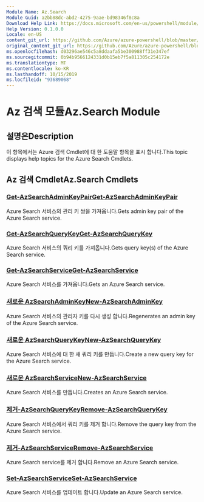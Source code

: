 ```yaml
---
Module Name: Az.Search
Module Guid: a2bb88dc-abd2-4275-9aae-bd98346f8c8a
Download Help Link: https://docs.microsoft.com/en-us/powershell/module/az.search
Help Version: 0.1.0.0
Locale: en-US
content_git_url: https://github.com/Azure/azure-powershell/blob/master/src/Search/Search/help/Az.Search.md
original_content_git_url: https://github.com/Azure/azure-powershell/blob/master/src/Search/Search/help/Az.Search.md
ms.openlocfilehash: d03296ae546c5a8ddaafa5be300988ff31e347ef
ms.sourcegitcommit: 0b94b9566124331d0b15eb7f5a811305c254172e
ms.translationtype: MT
ms.contentlocale: ko-KR
ms.lasthandoff: 10/15/2019
ms.locfileid: "93689068"
---
```

# <span data-ttu-id="65608-101">Az 검색 모듈</span><span class="sxs-lookup"><span data-stu-id="65608-101">Az.Search Module</span></span>
## <span data-ttu-id="65608-102">설명은</span><span class="sxs-lookup"><span data-stu-id="65608-102">Description</span></span>
<span data-ttu-id="65608-103">이 항목에서는 Azure 검색 Cmdlet에 대 한 도움말 항목을 표시 합니다.</span><span class="sxs-lookup"><span data-stu-id="65608-103">This topic displays help topics for the Azure Search Cmdlets.</span></span>

## <span data-ttu-id="65608-104">Az 검색 Cmdlet</span><span class="sxs-lookup"><span data-stu-id="65608-104">Az.Search Cmdlets</span></span>
### [<span data-ttu-id="65608-105">Get-AzSearchAdminKeyPair</span><span class="sxs-lookup"><span data-stu-id="65608-105">Get-AzSearchAdminKeyPair</span></span>](Get-AzSearchAdminKeyPair.md)
<span data-ttu-id="65608-106">Azure Search 서비스의 관리 키 쌍을 가져옵니다.</span><span class="sxs-lookup"><span data-stu-id="65608-106">Gets admin key pair of the Azure Search service.</span></span>

### [<span data-ttu-id="65608-107">Get-AzSearchQueryKey</span><span class="sxs-lookup"><span data-stu-id="65608-107">Get-AzSearchQueryKey</span></span>](Get-AzSearchQueryKey.md)
<span data-ttu-id="65608-108">Azure Search 서비스의 쿼리 키를 가져옵니다.</span><span class="sxs-lookup"><span data-stu-id="65608-108">Gets query key(s) of the Azure Search service.</span></span>

### [<span data-ttu-id="65608-109">Get-AzSearchService</span><span class="sxs-lookup"><span data-stu-id="65608-109">Get-AzSearchService</span></span>](Get-AzSearchService.md)
<span data-ttu-id="65608-110">Azure Search 서비스를 가져옵니다.</span><span class="sxs-lookup"><span data-stu-id="65608-110">Gets an Azure Search service.</span></span>

### [<span data-ttu-id="65608-111">새로운 AzSearchAdminKey</span><span class="sxs-lookup"><span data-stu-id="65608-111">New-AzSearchAdminKey</span></span>](New-AzSearchAdminKey.md)
<span data-ttu-id="65608-112">Azure Search 서비스의 관리자 키를 다시 생성 합니다.</span><span class="sxs-lookup"><span data-stu-id="65608-112">Regenerates an admin key of the Azure Search service.</span></span>

### [<span data-ttu-id="65608-113">새로운 AzSearchQueryKey</span><span class="sxs-lookup"><span data-stu-id="65608-113">New-AzSearchQueryKey</span></span>](New-AzSearchQueryKey.md)
<span data-ttu-id="65608-114">Azure Search 서비스에 대 한 새 쿼리 키를 만듭니다.</span><span class="sxs-lookup"><span data-stu-id="65608-114">Create a new query key for the Azure Search service.</span></span>

### [<span data-ttu-id="65608-115">새로운 AzSearchService</span><span class="sxs-lookup"><span data-stu-id="65608-115">New-AzSearchService</span></span>](New-AzSearchService.md)
<span data-ttu-id="65608-116">Azure Search 서비스를 만듭니다.</span><span class="sxs-lookup"><span data-stu-id="65608-116">Creates an Azure Search service.</span></span>

### [<span data-ttu-id="65608-117">제거-AzSearchQueryKey</span><span class="sxs-lookup"><span data-stu-id="65608-117">Remove-AzSearchQueryKey</span></span>](Remove-AzSearchQueryKey.md)
<span data-ttu-id="65608-118">Azure Search 서비스에서 쿼리 키를 제거 합니다.</span><span class="sxs-lookup"><span data-stu-id="65608-118">Remove the query key from the Azure Search service.</span></span>

### [<span data-ttu-id="65608-119">제거-AzSearchService</span><span class="sxs-lookup"><span data-stu-id="65608-119">Remove-AzSearchService</span></span>](Remove-AzSearchService.md)
<span data-ttu-id="65608-120">Azure Search service를 제거 합니다.</span><span class="sxs-lookup"><span data-stu-id="65608-120">Remove an Azure Search service.</span></span>

### [<span data-ttu-id="65608-121">Set-AzSearchService</span><span class="sxs-lookup"><span data-stu-id="65608-121">Set-AzSearchService</span></span>](Set-AzSearchService.md)
<span data-ttu-id="65608-122">Azure Search 서비스를 업데이트 합니다.</span><span class="sxs-lookup"><span data-stu-id="65608-122">Update an Azure Search service.</span></span>

